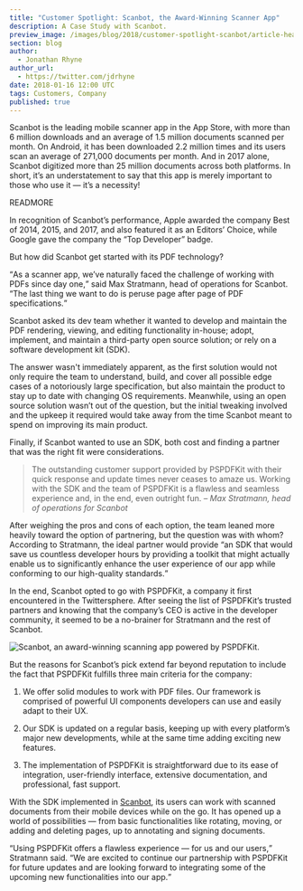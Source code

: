 ```yaml
---
title: "Customer Spotlight: Scanbot, the Award-Winning Scanner App"
description: A Case Study with Scanbot.
preview_image: /images/blog/2018/customer-spotlight-scanbot/article-header.png
section: blog
author:
  - Jonathan Rhyne
author_url:
  - https://twitter.com/jdrhyne
date: 2018-01-16 12:00 UTC
tags: Customers, Company
published: true
---
```


Scanbot is the leading mobile scanner app in the App Store, with more than 6 million downloads and an average of 1.5 million documents scanned per month. On Android, it has been downloaded 2.2 million times and its users scan an average of 271,000 documents per month. And in 2017 alone, Scanbot digitized more than 25 million documents across both platforms. In short, it’s an understatement to say that this app is merely important to those who use it — it’s a necessity!

READMORE

In recognition of Scanbot’s performance, Apple awarded the company Best of 2014, 2015, and 2017, and also featured it as an Editors’ Choice, while Google gave the company the “Top Developer” badge.

But how did Scanbot get started with its PDF technology?

<q>As a scanner app, we’ve naturally faced the challenge of working with PDFs since day one,</q> said Max Stratmann, head of operations for Scanbot. <q>The last thing we want to do is peruse page after page of PDF specifications.</q>

Scanbot asked its dev team whether it wanted to develop and maintain the PDF rendering, viewing, and editing functionality in-house; adopt, implement, and maintain a third-party open source solution; or rely on a software development kit (SDK).

The answer wasn't immediately apparent, as the first solution would not only require the team to understand, build, and cover all possible edge cases of a notoriously large specification, but also maintain the product to stay up to date with changing OS requirements. Meanwhile, using an open source solution wasn’t out of the question, but the initial tweaking involved and the upkeep it required would take away from the time Scanbot meant to spend on improving its main product.

Finally, if Scanbot wanted to use an SDK, both cost and finding a partner that was the right fit were considerations.

> The outstanding customer support provided by PSPDFKit with their quick response and update times never ceases to amaze us. Working with the SDK and the team of PSPDFKit is a flawless and seamless experience and, in the end, even outright fun.
_– Max Stratmann, head of operations for Scanbot_

After weighing the pros and cons of each option, the team leaned more heavily toward the option of partnering, but the question was with whom? According to Stratmann, the ideal partner would provide <q>an SDK that would save us countless developer hours by providing a toolkit that might actually enable us to significantly enhance the user experience of our app while conforming to our high-quality standards.</q>

In the end, Scanbot opted to go with PSPDFKit, a company it first encountered in the Twittersphere. After seeing the list of PSPDFKit’s trusted partners and knowing that the company’s CEO is active in the developer community, it seemed to be a no-brainer for Stratmann and the rest of Scanbot.

![Scanbot, an award-winning scanning app powered by PSPDFKit.](/images/blog/2018/customer-spotlight-scanbot/scanbot-app.jpg)

But the reasons for Scanbot’s pick extend far beyond reputation to include the fact that PSPDFKit fulfills three main criteria for the company:

1.	We offer solid modules to work with PDF files. Our framework is comprised of powerful UI components developers can use and easily adapt to their UX.

2.	Our SDK is updated on a regular basis, keeping up with every platform’s major new developments, while at the same time adding exciting new features.

3.	The implementation of PSPDFKit is straightforward due to its ease of integration, user-friendly interface, extensive documentation, and professional, fast support.

With the SDK implemented in [Scanbot](https://scanbot.io/), its users can work with scanned documents from their mobile devices while on the go. It has opened up a world of possibilities — from basic functionalities like rotating, moving, or adding and deleting pages, up to annotating and signing documents.

<q>Using PSPDFKit offers a flawless experience — for us and our users,</q> Stratmann said. <q>We are excited to continue our partnership with PSPDFKit for future updates and are looking forward to integrating some of the upcoming new functionalities into our app.</q>
